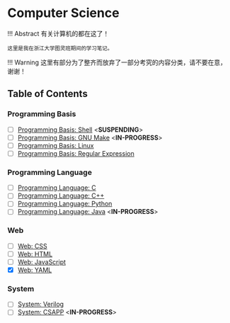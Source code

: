 # Computer Science

!!! Abstract
    有关计算机的都在这了！

    这里是我在浙江大学图灵班期间的学习笔记。

!!! Warning
    这里有部分为了整齐而放弃了一部分考究的内容分类，请不要在意，谢谢！

## Table of Contents

### Programming Basis

- [ ] [Programming Basis: Shell](./Programming%20Basis/Shell.md) <**SUSPENDING**>
- [ ] [Programming Basis: GNU Make](./Programming%20Basis/GNU%20Make.md) <**IN-PROGRESS**>
- [ ] [Programming Basis: Linux](./Programming%20Basis/Linux.md)
- [ ] [Programming Basis: Regular Expression](./Programming%20Basis/Regular%20Expression.md)

### Programming Language

- [ ] [Programming Language: C](./Programming%20Language/C.md)
- [ ] [Programming Language: C++](./Programming%20Language/C++.md)
- [ ] [Programming Language: Python](./Programming%20Language/Python.md)
- [ ] [Programming Language: Java](./Programming%20Language/Java.md) <**IN-PROGRESS**>

### Web

- [ ] [Web: CSS](./Web/CSS.md)
- [ ] [Web: HTML](./Web/HTML.md)
- [ ] [Web: JavaScript](./Web/JavaScript.md)
- [x] [Web: YAML](./Programming%20Language/YAML.md) 

### System

- [ ] [System: Verilog](./System/Verilog.md)
- [ ] [System: CSAPP](./System/CSAPP/CSAPP.md) <**IN-PROGRESS**>
